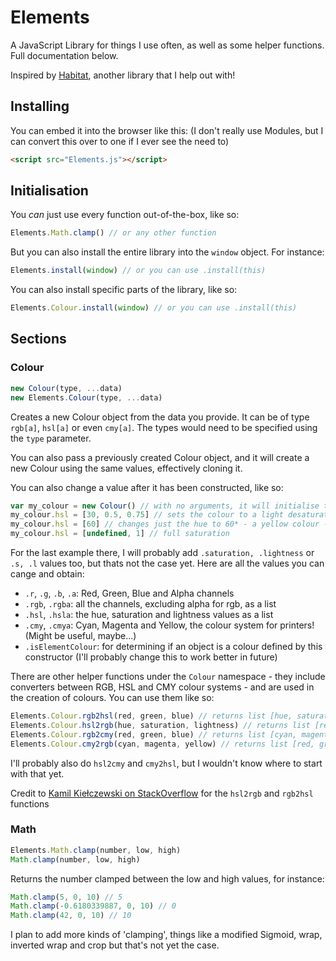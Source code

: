 # Elements
A JavaScript Library for things I use often, as well as some helper functions. Full documentation below.

Inspired by [Habitat](https://github.com/l2wilson94/Habitat), another library that I help out with!

## Installing
You can embed it into the browser like this: (I don't really use Modules, but I can convert this over to one if I ever see the need to)
```html
<script src="Elements.js"></script>
```

## Initialisation
You _can_ just use every function out-of-the-box, like so:
```js
Elements.Math.clamp() // or any other function
```
But you can also install the entire library into the `window` object. For instance:
```js
Elements.install(window) // or you can use .install(this)
```
You can also install specific parts of the library, like so:
```js
Elements.Colour.install(window) // or you can use .install(this)
```

## Sections
### Colour
```js
new Colour(type, ...data)
new Elements.Colour(type, ...data)
```
Creates a new Colour object from the data you provide. It can be of type `rgb[a]`, `hsl[a]` or even `cmy[a]`. The types would need to be specified using the `type` parameter.

You can also pass a previously created Colour object, and it will create a new Colour using the same values, effectively cloning it.

You can also change a value after it has been constructed, like so:
```js
var my_colour = new Colour() // with no arguments, it will initialise to black, or { r: 0, g: 0, b: 0, a: 255 }
my_colour.hsl = [30, 0.5, 0.75] // sets the colour to a light desaturated orange
my_colour.hsl = [60] // changes just the hue to 60* - a yellow colour - keeping the saturation and lightness the same
my_colour.hsl = [undefined, 1] // full saturation
```
For the last example there, I will probably add `.saturation, .lightness` or `.s, .l` values too, but thats not the case yet. Here are all the values you can cange and obtain:
- `.r`, `.g`, `.b`, `.a`: Red, Green, Blue and Alpha channels
- `.rgb`, `.rgba`: all the channels, excluding alpha for rgb, as a list
- `.hsl`, `.hsla`: the hue, saturation and lightness values as a list
- `.cmy`, `.cmya`: Cyan, Magenta and Yellow, the colour system for printers! (Might be useful, maybe...)
- `.isElementColour`: for determining if an object is a colour defined by this constructor (I'll probably change this to work better in future)

There are other helper functions under the `Colour` namespace - they include converters between RGB, HSL and CMY colour systems - and are used in the creation of colours. You can use them like so:
```js
Elements.Colour.rgb2hsl(red, green, blue) // returns list [hue, saturation, lightness]
Elements.Colour.hsl2rgb(hue, saturation, lightness) // returns list [red, green, blue]
Elements.Colour.rgb2cmy(red, green, blue) // returns list [cyan, magenta, yellow]
Elements.Colour.cmy2rgb(cyan, magenta, yellow) // returns list [red, green, blue]
```

I'll probably also do `hsl2cmy` and `cmy2hsl`, but I wouldn't know where to start with that yet.

Credit to [Kamil Kiełczewski on StackOverflow](https://stackoverflow.com/a/64090995) for the `hsl2rgb` and `rgb2hsl` functions

### Math
```js
Elements.Math.clamp(number, low, high)
Math.clamp(number, low, high)
```
Returns the number clamped between the low and high values, for instance:
```js
Math.clamp(5, 0, 10) // 5
Math.clamp(-0.6180339887, 0, 10) // 0
Math.clamp(42, 0, 10) // 10
```
I plan to add more kinds of 'clamping', things like a modified Sigmoid, wrap, inverted wrap and crop but that's not yet the case.
